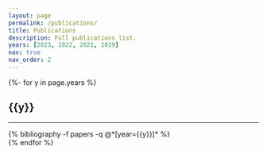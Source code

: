```yaml
---
layout: page
permalink: /publications/
title: Publications
description: Full publications list.
years: [2023, 2022, 2021, 2019]
nav: true
nav_order: 2
---
```

<!-- _pages/publications.md -->
<div class="publications">

{%- for y in page.years %}
  <h2 class="">{{y}}</h2>
  <hr>
  {% bibliography -f papers -q @*[year={{y}}]* %}
  <br>
{% endfor %}

</div>
